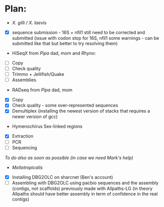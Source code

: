 # Plan:

- *X. gilli* / *X. laevis* 
- [x] sequence submission - 16S + nfil1 still need to be corrected and submitted (issue with codon stop for 16S, nfil1 some warnings - can be submitted like that but better to try resolving them)
  
- HiSeqX from *Pipa* dad, mom and *Rhyno*: 
- [ ] Copy 
- [ ] Check quality 
- [ ] Trimmo + Jellifish/Quake
- [ ] Assemblies

- RADseq from *Pipa* dad, mom
- [x] Copy 
- [x] Check quality - some over-represented sequences
- [x] Demultiplex (installing the newest version of stacks that requires a newer version of gcc) 

- Hymenochirus Sex-linked regions
- [x] Extraction
- [ ] PCR
- [ ] Sequencing

*To do also as soon as possible (in case we need Mark's help)*
- *Mellotropicalis* 
- [x] Installing DBG2OLC on sharcnet (Ben's account)
- [ ] Assembling with DBG2OLC using pacbio sequences and the assembly (contigs, not scaffolds) previously made with Allpaths-LG (in theory Allpaths should have better assembly in term of confidence in the real contigs)
